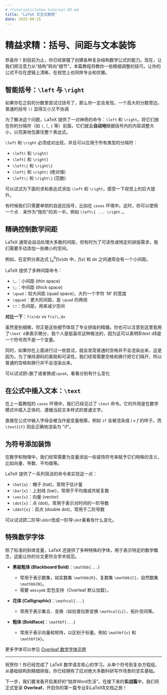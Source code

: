 ```yaml
---
# /tutorials/latex-tutorial-03.md
title: "LaTeX 交互式教程"
date: 2025-09-15
---
```


# 精益求精：括号、间距与文本装饰

恭喜你！到目前为止，你已经掌握了创建各种复杂结构数学公式的能力。现在，让我们把注意力从“结构”转向“细节”。本篇教程将教你一些精细调整的技巧，让你的公式不仅在逻辑上清晰，在视觉上也同样专业和优雅。

## 智能括号：`\left` 与 `\right`

如果你在之前的分数里尝试过括号了，那么你一定会发现，一个高大的分数旁边，普通的括号 `()` 显得又小又不协调

<LatexPG initialCode="$$
( \frac{1}{2} )
$$" />

为了解决这个问题，LaTeX 提供了一对神奇的命令：`\left` 和 `\right`。将它们放在你的分隔符（如 `(`, `[`, `{` 等）前面，它们就会**自动地**根据括号内的内容调整大小，以完美地包裹住整个表达式。

<LatexPG initialCode="$$
\left( \frac{1}{2} \right)
$$" />

`\left` 和 `\right` 必须成对出现，并且可以应用于所有类型的分隔符：
*   `\left(` 和 `\right)`
*   `\left[` 和 `\right]`
*   `\left\{` 和 `\right\}`
*   `\left|` 和 `\right|` (绝对值)
*   `\left\|` 和 `\right\|` (范数)

可以试试为下面的求和表达式添加 `\left` 和 `\right`，感受一下视觉上的巨大提升。

<LatexPG initialCode="$$
[ \sum_{i=1}^n i ]^2
$$" />

有时候我们只需要单侧的自适应括号，比如在 `cases` 环境中。这时，你可以使用一个点 `.` 来作为“隐形”的另一半。例如 `\left\{ ... \right.`。

## 精确控制数学间距

LaTeX 通常会自动处理大多数的间距，但有时为了可读性或特定的排版需求，我们需要手动添加一些微小的空间。

例如，在定积分表达式 $\int_{a}^{b} f(x)dx$ 中，$f(x)$ 和 $dx$ 之间通常会有一个小间距。

LaTeX 提供了多种间距命令：
*   `\,`：小间距 (thin space)
*   `\;`：中间距 (thick space)
*   `\quad`：较大间距 (quad space)，大约一个字符 'M' 的宽度
*   `\qquad`：更大的间距，是 `\quad` 的两倍
*   `\!`：负间距，用来减少空间

**对比一下**：`f(x)dx` vs `f(x)\,dx`

<LatexPG initialCode="$$
\int_{a}^{b} f(x)\,\text dx \quad vs \quad \int_{a}^{b} f(x)dx
$$" />

虽然差别细微，但正是这些细节体现了专业排版的精髓。你也可以注意到这里我用了`\text d`来表示微分，我个人是挺喜欢这种做法的，因为这可以表明$\text d$是一个符号而不是一个变量。

同时，如果你在上面进行过一些尝试，就会发现普通的空格并不会渲染出来，这是因为，为了保持源码的美观和可读性，我们经常需要空格和换行把它们隔开，所以普通的空格和换行并不会渲染出来。

<LatexPG initialCode="$a\ b$" />

可以试试把`\`删了或者换成`\quad`，看看分别有什么变化

## 在公式中插入文本：`\text`

在上一篇教程的 `cases` 环境中，我们已经见过了 `\text` 命令。它的作用是在数学模式中插入正体的、遵循当前文本样式的普通文字。

直接在公式中输入字母会被当作是变量相乘，例如 `if` 会被渲染成 $i \times f$ 的样子。而 `\text{if}` 则会正确地渲染为 "if"。

<LatexPG initialCode="$$
a = b \quad \text{当且仅当} \quad b=a
$$" />

## 为符号添加装饰

在数学和物理中，我们经常需要为变量添加一些装饰符号来赋予它们特殊的含义，比如向量、导数、平均值等。

LaTeX 提供了一系列简洁的命令来实现这一点：
*   `\hat{a}`：帽子 (hat)，常用于估计量
*   `\bar{x}`：上划线 (bar)，常用于平均值或共轭复数
*   `\vec{v}`：向量 (vector)
*   `\dot{x}`：点 (dot)，常用于表示对时间的一阶导数
*   `\ddot{x}`：双点 (double dot)，常用于二阶导数

可以试试把二阶导`\ddot`改成一阶导`\dot`看看有什么变化。

<LatexPG initialCode="$$
\vec{F} = m \ddot{x} \quad \hat{y} = \bar{x} + \epsilon
$$" />

## 特殊数学字体

除了标准的斜体变量，LaTeX 还提供了多种特殊的字体，用于表示特定的数学概念，这能让你的论文更符合学术规范。

*   **黑板粗体 (Blackboard Bold)**：`\mathbb{...}`
    *   常用于表示数集，如实数集 `\mathbb{R}`、复数集 `\mathbb{C}`、自然数集 `\mathbb{N}`。
    *   需要 `amssymb` 宏包支持（Overleaf 默认加载）。

*   **花体 (Calligraphic)**：`\mathcal{...}`
    *   常用于表示集合、变换（如拉普拉斯变换 `\mathcal{L}`）、拓扑空间等。

*   **粗体 (Boldface)**：`\mathbf{...}`
    *   常用于表示向量和矩阵，以区别于标量。例如 `\mathbf{v}` 和 `\mathbf{A}`。

<LatexPG initialCode="$$
\mathbf{v} \in \mathbb{R}^n, \quad \mathcal{F} \text{ 是一个集合}
$$" />

更多字体可以参见
[Overleaf 数学字体示例](https://www.overleaf.com/learn/latex/Mathematical_fonts)

---
祝贺你！你已经完成了 LaTeX 数学语言核心的学习。从单个符号到复杂方程组，从基础结构到精细排版，你已经拥有了应对绝大多数科研写作场景的坚实基础。

下一步，我们要准备开启美好的“抛弃Word生活”。在接下来的**实战篇**中，我们将正式登录 **Overleaf**，开启你的第一篇专业$\LaTeX$文档之旅！